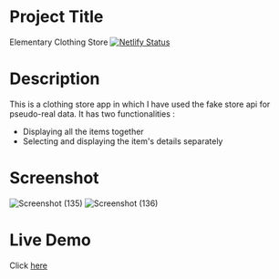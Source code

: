 # Project Title

Elementary Clothing Store
[![Netlify Status](https://api.netlify.com/api/v1/badges/8c23b613-0b1c-4a06-8fdb-ef6548a1fa4e/deploy-status)](https://app.netlify.com/sites/elementary-clothing-store/deploys)

# Description

This is a clothing store app in which I have used the fake store api for pseudo-real data. It has two functionalities : 

* Displaying all the items together
* Selecting and displaying the item's details separately

# Screenshot

![Screenshot (135)](https://user-images.githubusercontent.com/64587823/122597218-b4a87280-d088-11eb-97ec-6fdba32a0b52.png)
![Screenshot (136)](https://user-images.githubusercontent.com/64587823/122597269-c558e880-d088-11eb-8d51-c370c0423267.png)

# Live Demo
Click [here](https://elementary-clothing-store.netlify.app/) 

